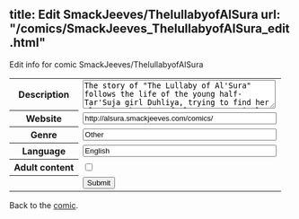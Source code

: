 title: Edit SmackJeeves/ThelullabyofAlSura
url: "/comics/SmackJeeves_ThelullabyofAlSura_edit.html"
---
Edit info for comic SmackJeeves/ThelullabyofAlSura

<form name="comic" action="http://gaepostmail.appspot.com/comic/" method="post">
<table class="comicinfo">
<tr>
<th>Description</th><td><textarea name="description" cols="40" rows="3">The story of &quot;The Lullaby of Al'Sura&quot; follows the life of the young half-Tar'Suja girl Duhliya, trying to find her place in the city of Al'Sura, a capital city of the tarsujan race, in which most half-bloods are rather frowned upon. Born with a inherited disease called Oblivion, a sickness similar to Alzheimer, with many of her childhood memories long forgotten, she grew up under the care of her foster-mother and teacher Tzenarra. When Keehva, a former friend of her deceased mother and friend of Tzenarra, makes his appearance in the academy, she slowly starts regaining lost memories, and starts to discover the reasons why a half-blood like her was allowed to stay under the care of the council of Al'Sura</textarea></td>
</tr>
<tr>
<th>Website</th><td><input type="text" name="url" value="http://alsura.smackjeeves.com/comics/" size="40"/></td>
</tr>
<tr>
<th>Genre</th><td><input type="text" name="genre" value="Other" size="40"/></td>
</tr>
<tr>
<th>Language</th><td><input type="text" name="language" value="English" size="40"/></td>
</tr>
<tr>
<th>Adult content</th><td><input type="checkbox" name="adult" value="adult" /></td>
</tr>
<tr>
<th></th><td>
<input type="hidden" name="comic" value="SmackJeeves_ThelullabyofAlSura" />
<input type="submit" name="submit" value="Submit" />
</td>
</tr>
</table>
</form>

Back to the [comic](SmackJeeves_ThelullabyofAlSura.html).
